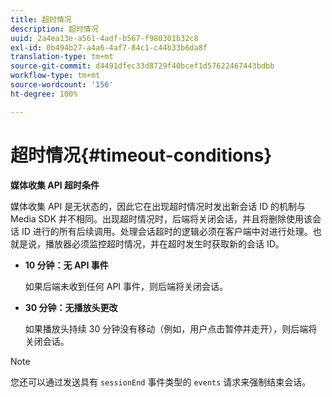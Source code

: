 ```yaml
---
title: 超时情况
description: 超时情况
uuid: 2a4ea13e-a561-4adf-b567-f980301b32c8
exl-id: 0b494b27-a4a6-4af7-84c1-c44b33b6da8f
translation-type: tm+mt
source-git-commit: d4491dfec33d8729f40bcef1d57622467443bdbb
workflow-type: tm+mt
source-wordcount: '156'
ht-degree: 100%

---
```


# 超时情况{#timeout-conditions}

**媒体收集 API 超时条件**

媒体收集 API 是无状态的，因此它在出现超时情况时发出新会话 ID 的机制与 Media SDK 并不相同。出现超时情况时，后端将关闭会话，并且将删除使用该会话 ID 进行的所有后续调用。处理会话超时的逻辑必须在客户端中对进行处理。也就是说，播放器必须监控超时情况，并在超时发生时获取新的会话 ID。

* **10 分钟：无 API 事件**

   如果后端未收到任何 API 事件，则后端将关闭会话。
* **30 分钟：无播放头更改**

   如果播放头持续 30 分钟没有移动（例如，用户点击暂停并走开），则后端将关闭会话。

>[!NOTE]
>
>您还可以通过发送具有 `sessionEnd` 事件类型的 `events` 请求来强制结束会话。

